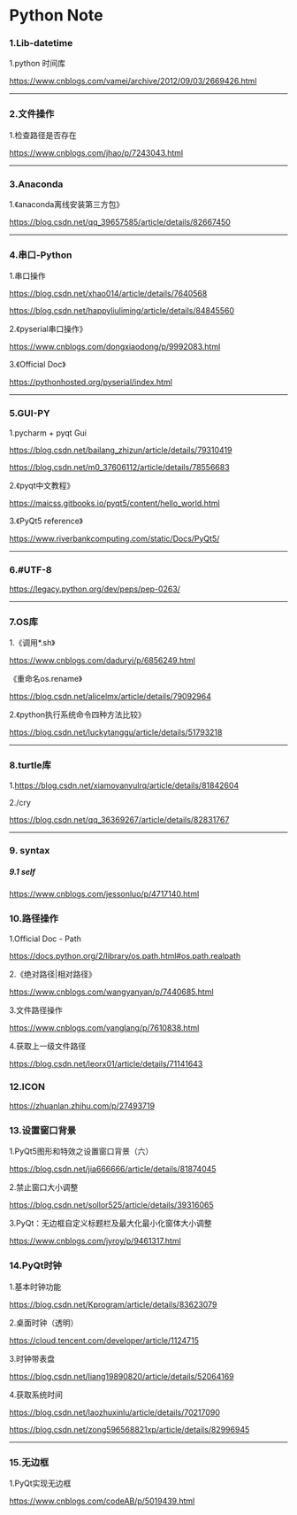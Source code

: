 # Python Note

### 1.Lib-datetime

1.python 时间库

<https://www.cnblogs.com/vamei/archive/2012/09/03/2669426.html>

---

### 2.文件操作

1.检查路径是否存在

<https://www.cnblogs.com/jhao/p/7243043.html>

---

### 3.Anaconda

1.《anaconda离线安装第三方包》

<https://blog.csdn.net/qq_39657585/article/details/82667450>

---

### 4.串口-Python

1.串口操作

<https://blog.csdn.net/xhao014/article/details/7640568>

<https://blog.csdn.net/happyliuliming/article/details/84845560>

2.《pyserial串口操作》

<https://www.cnblogs.com/dongxiaodong/p/9992083.html>

3.《Official Doc》

<https://pythonhosted.org/pyserial/index.html>

---

### 5.GUI-PY

1.pycharm + pyqt Gui

 https://blog.csdn.net/bailang_zhizun/article/details/79310419 

 https://blog.csdn.net/m0_37606112/article/details/78556683 

2.《pyqt中文教程》

 https://maicss.gitbooks.io/pyqt5/content/hello_world.html 

3.《PyQt5 reference》

<https://www.riverbankcomputing.com/static/Docs/PyQt5/>

---

### 6.#UTF-8

https://legacy.python.org/dev/peps/pep-0263/

---

### 7.OS库

1.《调用*.sh》

https://www.cnblogs.com/daduryi/p/6856249.html

《重命名os.rename》

https://blog.csdn.net/alicelmx/article/details/79092964

2.《python执行系统命令四种方法比较》

https://blog.csdn.net/luckytanggu/article/details/51793218

---

### 8.turtle库

1.<https://blog.csdn.net/xiamoyanyulrq/article/details/81842604>

2./cry

<https://blog.csdn.net/qq_36369267/article/details/82831767>

---

### 9. syntax 

##### 9.1 self

<https://www.cnblogs.com/jessonluo/p/4717140.html>



### 10.路径操作

1.Official Doc - Path

<https://docs.python.org/2/library/os.path.html#os.path.realpath>

2.《绝对路径|相对路径》

<https://www.cnblogs.com/wangyanyan/p/7440685.html>

3.文件路径操作

<https://www.cnblogs.com/yanglang/p/7610838.html>

4.获取上一级文件路径

<https://blog.csdn.net/leorx01/article/details/71141643>



### 12.ICON

<https://zhuanlan.zhihu.com/p/27493719>



### 13.设置窗口背景

1.PyQt5图形和特效之设置窗口背景（六）

<https://blog.csdn.net/jia666666/article/details/81874045>

2.禁止窗口大小调整

<https://blog.csdn.net/sollor525/article/details/39316065>

3.PyQt：无边框自定义标题栏及最大化最小化窗体大小调整

<https://www.cnblogs.com/jyroy/p/9461317.html>



### 14.PyQt时钟

1.基本时钟功能

<https://blog.csdn.net/Kprogram/article/details/83623079>

2.桌面时钟（透明）

<https://cloud.tencent.com/developer/article/1124715>

3.时钟带表盘

<https://blog.csdn.net/liang19890820/article/details/52064169>

4.获取系统时间

<https://blog.csdn.net/laozhuxinlu/article/details/70217090>

<https://blog.csdn.net/zong596568821xp/article/details/82996945>



---

### 15.无边框

1.PyQt实现无边框

<https://www.cnblogs.com/codeAB/p/5019439.html>